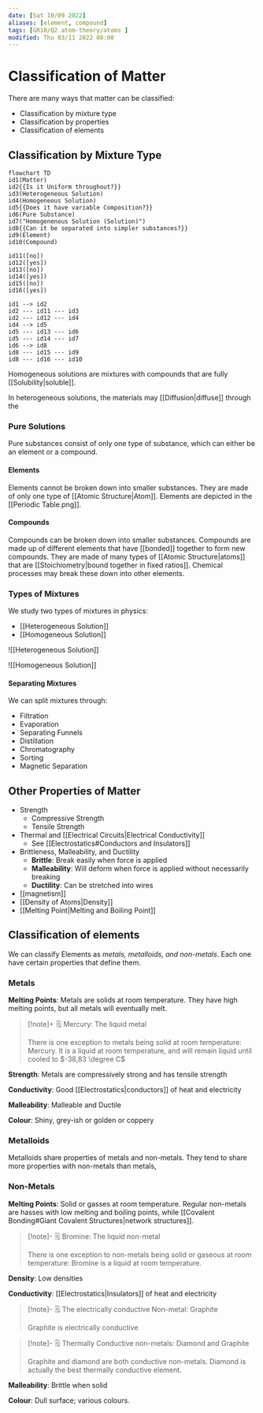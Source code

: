 ```yaml
---
date: [Sat 10/09 2022]
aliases: [element, compound]
tags: [GR10/Q2 atom-theory/atoms ]
modified: Thu 03/11 2022 08:00
---
```

# Classification of Matter

There are many ways that matter can be classified: 
- Classification by mixture type
- Classification by properties
- Classification of elements

## Classification by Mixture Type
```mermaid
flowchart TD
id1(Matter)
id2{{Is it Uniform throughout?}}
id3(Heterogeneous Solution)
id4(Homogeneous Solution)
id5{{Does it have variable Composition?}}
id6(Pure Substance)
id7("Homogenenous Solution (Solution)")
id8{{Can it be separated into simpler substances?}}
id9(Element)
id10(Compound)

id11([no])
id12([yes])
id13([no])
id14([yes])
id15([no])
id16([yes])

id1 --> id2
id2 --- id11 --- id3
id2 --- id12 --- id4
id4 --> id5
id5 --- id13 --- id6
id5 --- id14 --- id7
id6 --> id8
id8 --- id15 --- id9
id8 --- id16 --- id10
```

Homogeneous solutions are mixtures with compounds that are fully [[Solubility|soluble]]. 

In heterogeneous solutions, the materials may [[Diffusion|diffuse]] through the 

### Pure Solutions
Pure substances consist of only one type of substance, which can either be an element or a compound. 

#### Elements
Elements cannot be broken down into smaller substances. They are made of only one type of [[Atomic Structure|Atom]]. Elements are depicted in the [[Periodic Table.png]].  

#### Compounds
Compounds can be broken down into smaller substances. Compounds are made up of different elements that have [[bonded]] together to form new compounds. They are made of many types of [[Atomic Structure|atoms]] that are [[Stoichiometry|bound together in fixed ratios]]. Chemical processes may break these down into other elements. 

### Types of Mixtures
We study two types of mixtures in physics:
- [[Heterogeneous Solution]]
- [[Homogeneous Solution]]

![[Heterogeneous Solution]]

![[Homogeneous Solution]]

#### Separating Mixtures
We can split mixtures through:
- Filtration
- Evaporation
- Separating Funnels
- Distillation
- Chromatography
- Sorting
- Magnetic Separation

## Other Properties of Matter
- Strength
	- Compressive Strength 
	- Tensile Strength
- Thermal and [[Electrical Circuits|Electrical Conductivity]]
	- See [[Electrostatics#Conductors and Insulators]]
- Brittleness, Malleability, and Ductility
	- **Brittle**: Break easily when force is applied
	- **Malleability**: Will deform when force is applied without necessarily breaking
	- **Ductility**: Can be stretched into wires 
- [[magnetism]]
- [[Density of Atoms|Density]]
- [[Melting Point|Melting and Boiling Point]]

## Classification of elements
We can classify Elements as *metals, metalloids, and non-metals*. Each one have certain properties that define them. 

### Metals
**Melting Points**: Metals are solids at room temperature. They have high melting points, but all metals will eventually melt. 

> [!note]+ :spiral_notepad: Mercury: The liquid metal
> 
> There is one exception to metals being solid at room temperature: Mercury. It is a liquid at room temperature, and will remain liquid until cooled to $-38,83 \degree C$

**Strength**: Metals are compressively strong and has tensile strength

**Conductivity**: Good [[Electrostatics|conductors]] of heat and electricity

**Malleability**: Malleable and Ductile

**Colour**: Shiny, grey-ish or golden or coppery

### Metalloids
Metalloids share properties of metals and non-metals. They tend to share more properties with non-metals than metals, 

### Non-Metals
**Melting Points**: Solid or gasses at room temperature. Regular non-metals are hasses with low melting and boiling points, while [[Covalent Bonding#Giant Covalent Structures|network structures]]. 

> [!note]- :spiral_notepad: Bromine: The liquid non-metal
> 
> There is one exception to non-metals being solid or gaseous at room temperature: Bromine is a liquid at room temperature. 

**Density**: Low densities

**Conductivity**: [[Electrostatics|Insulators]] of heat and electricity

> [!note]- :spiral_notepad: The electrically conductive Non-metal: Graphite
> 
> Graphite is electrically conductive

> [!note]- :spiral_notepad: Thermally Conductive non-metals: Diamond and Graphite
> 
> Graphite and diamond are both conductive non-metals. Diamond is actually the best thermally conductive element. 

**Malleability**: Brittle when solid

**Colour**: Dull surface; various colours. 